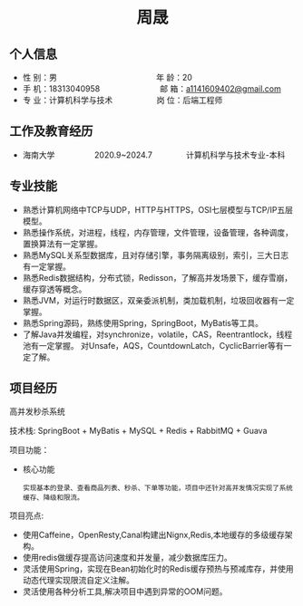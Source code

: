  <center>
     <h1>周晟</h1>
 </center>

## 个人信息 

* 性 别：男&emsp;&emsp;&emsp;&emsp;&emsp;&emsp;&emsp;&emsp;&emsp;&emsp;&emsp;&emsp;&ensp;年 龄：20  
* 手 机：18313040958 &emsp;&emsp;&emsp;&emsp;&emsp;&emsp;&ensp;&ensp; 邮 箱：a1141609402@gmail.com    
* 专 业：计算机科学与技术 &emsp;&emsp;&emsp;&emsp;&emsp; 岗 位：后端工程师

## 工作及教育经历
          
* 海南大学&emsp;&emsp;&emsp;&emsp;&emsp;2020.9~2024.7&emsp;&emsp;&emsp;&emsp; 计算机科学与技术专业-本科  

## 专业技能
* 熟悉计算机网络中TCP与UDP，HTTP与HTTPS，OSI七层模型与TCP/IP五层模型。
* 熟悉操作系统，对进程，线程，内存管理，文件管理，设备管理，各种调度，置换算法有一定掌握。
* 熟悉MySQL关系型数据库，且对存储引擎，事务隔离级别，索引，三大日志有一定掌握。
* 熟悉Redis数据结构，分布式锁，Redisson，了解高并发场景下，缓存雪崩，缓存穿透等概念。
* 熟悉JVM，对运行时数据区，双亲委派机制，类加载机制，垃圾回收器有一定掌握。
* 熟悉Spring源码，熟练使用Spring，SpringBoot，MyBatis等工具。
* 了解Java并发编程，对synchronize，volatile，CAS，Reentrantlock，线程池有一定掌握。
  对Unsafe，AQS，CountdownLatch，CyclicBarrier等有一定了解。

## 项目经历

高并发秒杀系统  

技术栈: SpringBoot + MyBatis + MySQL + Redis + RabbitMQ + Guava


项目功能：
* 核心功能


      实现基本的登录、查看商品列表、秒杀、下单等功能，项目中还针对高并发情况实现了系统缓存、降级和限流。


项目亮点: 
* 使用Caffeine，OpenResty,Canal构建出Nignx,Redis,本地缓存的多级缓存架构。
* 使用redis做缓存提高访问速度和并发量，减少数据库压力。
* 灵活使用Spring，实现在Bean初始化时的Redis缓存预热与预减库存，并使用动态代理实现限流自定义注解。
* 灵活使用各种分析工具,解决项目中遇到异常的OOM问题。


